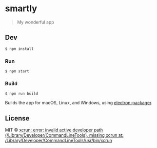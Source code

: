 # smartly

> My wonderful app


## Dev

```
$ npm install
```

### Run

```
$ npm start
```

### Build

```
$ npm run build
```

Builds the app for macOS, Linux, and Windows, using [electron-packager](https://github.com/electron-userland/electron-packager).


## License

MIT © [xcrun: error: invalid active developer path (/Library/Developer/CommandLineTools), missing xcrun at: /Library/Developer/CommandLineTools/usr/bin/xcrun](http://testin123)
